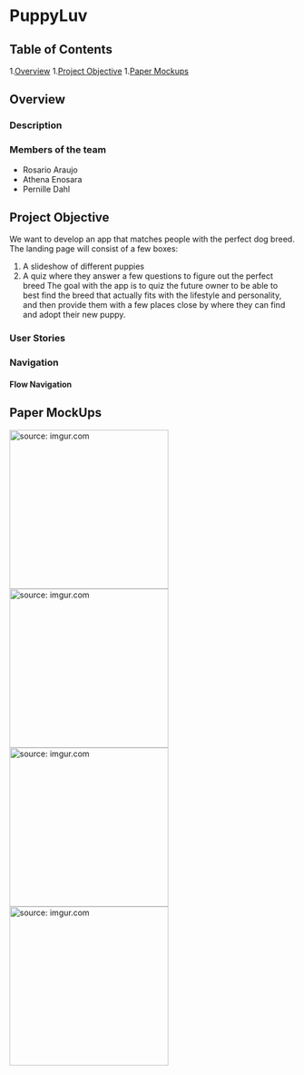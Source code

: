 # PuppyLuv
## Table of Contents
1.[Overview](#Overview)
1.[Project Objective](#Project-Objective)
1.[Paper Mockups](#Paper-MockUps)


## Overview 
### Description 

### Members of the team
- Rosario Araujo
- Athena Enosara
- Pernille Dahl

## Project Objective
We want to develop an app that matches people with the perfect dog breed. The landing page will consist of a few boxes:
  1. A slideshow of different puppies
  2. A quiz where they answer a few questions to figure out the perfect breed
The goal with the app is to quiz the future owner to be able to best find the breed that actually fits with the lifestyle and personality, and then provide them with a few places close by where they can find and adopt their new puppy.

### User Stories 

### Navigation 

#### Flow Navigation

## Paper MockUps
<a href="https://imgur.com/pdOGWRw"><img src="https://i.imgur.com/pdOGWRw.jpg" title="source: imgur.com" width="280"/></a>
<a href="https://imgur.com/Z2EDqzB"><img src="https://i.imgur.com/Z2EDqzB.jpg" title="source: imgur.com" width="280"/></a>
<a href="https://imgur.com/unCHwLo"><img src="https://i.imgur.com/unCHwLo.jpg" title="source: imgur.com" width="280"/></a>
<a href="https://imgur.com/XdFUk0k"><img src="https://i.imgur.com/XdFUk0k.jpg" title="source: imgur.com" width="280"/></a>

